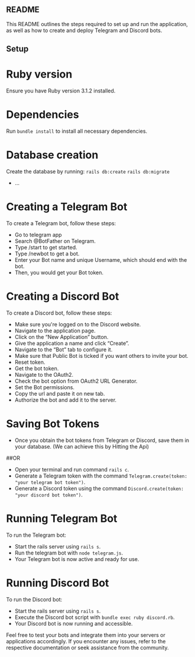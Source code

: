 ## README

This README outlines the steps required to set up and run the application, as well as how to create and deploy Telegram and Discord bots.

## Setup

# Ruby version

Ensure you have Ruby version 3.1.2 installed.

# Dependencies

Run `bundle install` to install all necessary dependencies.

# Database creation

Create the database by running:
`rails db:create`
`rails db:migrate`

- ...

# Creating a Telegram Bot

To create a Telegram bot, follow these steps:

- Go to telegram app
- Search @BotFather on Telegram.
- Type /start to get started.
- Type /newbot to get a bot.
- Enter your Bot name and unique Username, which should end with the bot.
- Then, you would get your Bot token.

# Creating a Discord Bot

To create a Discord bot, follow these steps:

- Make sure you're logged on to the Discord website.
- Navigate to the application page.
- Click on the “New Application” button.
- Give the application a name and click “Create”.
- Navigate to the “Bot” tab to configure it.
- Make sure that Public Bot is ticked if you want others to invite your bot.
- Reset token.
- Get the bot token.
- Navigate to the OAuth2.
- Check the bot option from OAuth2 URL Generator.
- Set the Bot permissions.
- Copy the url and paste it on new tab.
- Authorize the bot and add it to the server.

# Saving Bot Tokens

- Once you obtain the bot tokens from Telegram or Discord, save them in your database. (We can achieve this by Hitting the Api)

##OR 

- Open your terminal and run command `rails c`.
- Generate a Telegram token with the command `Telegram.create(token: "your telegram bot token")`.
- Generate a Discord token using the command `Discord.create(token: "your discord bot token")`.

# Running Telegram Bot

To run the Telegram bot:

- Start the rails server using `rails s`.
- Run the telegram bot with `node telegram.js`.
- Your Telegram bot is now active and ready for use.

# Running Discord Bot

To run the Discord bot:

- Start the rails server using `rails s`.
- Execute the Discord bot script with `bundle exec ruby discord.rb`.
- Your Discord bot is now running and accessible.

Feel free to test your bots and integrate them into your servers or applications accordingly. If you encounter any issues, refer to the respective documentation or seek assistance from the community.
